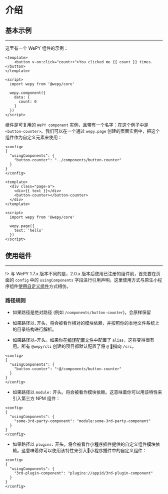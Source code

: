# 介绍

## 基本示例

---

这里有一个 WePY 组件的示例：

```vue
<template>
    <button v-on:click="count++">You clicked me {{ count }} times.</button>
</template>

<script>
  import wepy from '@wepy/core'

  wepy.component({
    data: {
      count: 0
    }
  })
</script>
```

组件是可复用的 ```WePY component``` 实例，且带有一个名字：在这个例子中是 ```<button-counter>```。我们可以在一个通过 ```wepy.page``` 创建的页面实例中，把这个组件作为自定义元素来使用：

```vue
<config>
{
  "usingComponents": {
    "button-counter": "../components/button-counter"
  }
}
</config>

<template>
  <div class="page-a">
    <div>{{ text }}</div>
    <button-counter></button-counter>
  </div>
</template>

<script>
  import wepy from '@wepy/core'

  wepy.page({
    text: 'hello'
  })
</script>

```

## 使用组件

---

!> 与 WePY 1.7.x 版本不同的是，2.0.x 版本后使用已注册的组件前，首先要在页面的 ```config``` 中的 ```usingComponents``` 字段进行引用声明，这里使用方式与原生小程序组件[使用自定义组件](https://developers.weixin.qq.com/miniprogram/dev/framework/custom-component/)方式相仿。

### 路径规则

- 如果路径是绝对路径 (例如 ```/components/button-counter```)，会原样保留

- 如果路径以```.```开头，将会被看作相对的模块依赖，并按照你的本地文件系统上的目录结构进行解析。

- 如果路径以```~```开头。如果你在[编译配置文件](/cli/config.md?id=resolve)中配置了 ```alias```，这将变得很有用。所有 ```@wepy/cli``` 创建的项目都默认配置了将 ```@``` 指向 ```/src```。

```vue
<config>
{
  "usingComponents": {
    "button-counter": "~@/components/button-counter"
  }
}
</config>
```

- 如果路径以 ```module:``` 开头。将会被看作模块依赖。这意味着你可以用该特性来引入第三方 NPM 组件：

```vue
<config>
{
  "usingComponents": {
    "some-3rd-party-component": "module:some-3rd-party-component"
  }
}
</config>
```

- 如果路径以 ```plugins:``` 开头。将会被看作小程序插件提供的自定义组件模块依赖。这意味着你可以使用该特性来引入小程序插件中的自定义组件：

```vue
<config>
{
  "usingComponents": {
    "3rd-plugin-component": "plugins://appid/3rd-plugin-component"
  }
}
</config>
```

